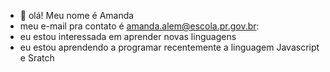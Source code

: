 - 👋 olá! Meu nome é Amanda
- meu e-mail pra contato é amanda.alem@escola.pr.gov.br:
- eu estou interessada em aprender novas linguagens
- eu estou aprendendo a programar recentemente a linguagem Javascript e Sratch

<!---
golfinhoqmatabaleia/golfinhoqmatabaleia is a ✨ special ✨ repository because its `README.md` (this file) appears on your GitHub profile.
You can click the Preview link to take a look at your changes.
--->
